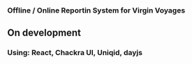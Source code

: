 ### Offline / Online Reportin System for Virgin Voyages

## On development

### Using: React, Chackra UI, Uniqid, dayjs

